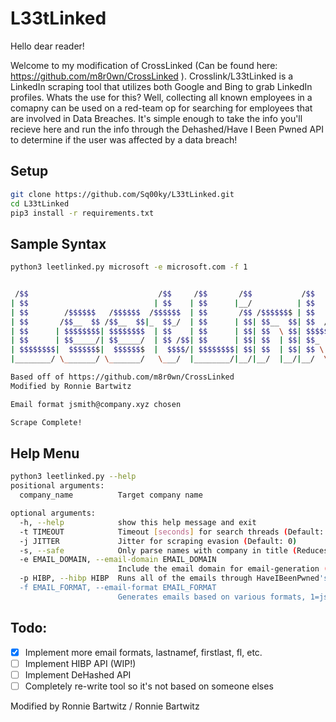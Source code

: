 # L33tLinked

Hello dear reader! 

Welcome to my modification of CrossLinked (Can be found here: https://github.com/m8r0wn/CrossLinked ). Crosslink/L33tLinked is a LinkedIn scraping tool that utilizes both Google and Bing to grab LinkedIn profiles. Whats the use for this? Well, collecting all known employees in a comapny can be used on a red-team op for searching for employees that are involved in Data Breaches. It's simple enough to take the info you'll recieve here and run the info through the Dehashed/Have I Been Pwned API to determine if the user was affected by a data breach!

## Setup
```bash
git clone https://github.com/Sq00ky/L33tLinked.git
cd L33tLinked
pip3 install -r requirements.txt
```

## Sample Syntax
```bash
python3 leetlinked.py microsoft -e microsoft.com -f 1


 /$$                             /$$     /$$       /$$           /$$                       /$$
| $$                            | $$    | $$      |__/          | $$                      | $$
| $$        /$$$$$$   /$$$$$$  /$$$$$$  | $$       /$$ /$$$$$$$ | $$   /$$  /$$$$$$   /$$$$$$$
| $$       /$$__  $$ /$$__  $$|_  $$_/  | $$      | $$| $$__  $$| $$  /$$/ /$$__  $$ /$$__  $$
| $$      | $$$$$$$$| $$$$$$$$  | $$    | $$      | $$| $$  \ $$| $$$$$$/ | $$$$$$$$| $$  | $$
| $$      | $$_____/| $$_____/  | $$ /$$| $$      | $$| $$  | $$| $$_  $$ | $$_____/| $$  | $$
| $$$$$$$$|  $$$$$$$|  $$$$$$$  |  $$$$/| $$$$$$$$| $$| $$  | $$| $$ \  $$|  $$$$$$$|  $$$$$$$
|________/ \_______/ \_______/   \___/  |________/|__/|__/  |__/|__/  \__/ \_______/ \_______/

Based off of https://github.com/m8r0wn/CrossLinked
Modified by Ronnie Bartwitz

Email format jsmith@company.xyz chosen

Scrape Complete!
```

## Help Menu
```bash
python3 leetlinked.py --help
positional arguments:
  company_name          Target company name

optional arguments:
  -h, --help            show this help message and exit
  -t TIMEOUT            Timeout [seconds] for search threads (Default: 25)
  -j JITTER             Jitter for scraping evasion (Default: 0)
  -s, --safe            Only parse names with company in title (Reduces false positives)
  -e EMAIL_DOMAIN, --email-domain EMAIL_DOMAIN
                        Include the email domain for email-generation (Example: microsoft.com)
  -p HIBP, --hibp HIBP  Runs all of the emails through HaveIBeenPwned's API and will list pwned accounts, API key is a required argument.
  -f EMAIL_FORMAT, --email-format EMAIL_FORMAT
                        Generates emails based on various formats, 1=jsmith 2=johnsmith 3=johns 4=smithj 5=john.smith 6=smith.john
```

## Todo:

- [x] Implement more email formats, lastnamef, firstlast, fl, etc.
- [ ] Implement HIBP API (WIP!)
- [ ] Implement DeHashed API
- [ ] Completely re-write tool so it's not based on someone elses 

Modified by Ronnie Bartwitz / Ronnie Bartwitz
